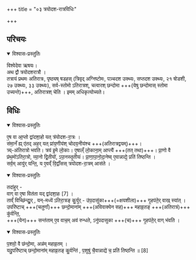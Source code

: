 +++
title = "०३ त्रयोदश-रात्रविधिः"

+++
## परिचयः

<details open><summary>विश्वास-प्रस्तुतिः</summary>

विश्वेदेवा ऋषयः।  
अथ द्वौ त्रयोदशरात्रौ ।  
तत्रायं प्रथमः अतिरात्रः, पृष्ठ्यष् षडहस् (त्रिवृद् अग्निष्टोमः, पञ्चदश उक्थ्यः, सप्तदश उक्थ्यः, २१ षोडशी, २७ उक्थ्यः, ३३ उक्थ्यः), सर्व-स्तोमो ऽतिरात्रश्, चत्वारश् छन्दोमा +++(येषु छन्दोमास् स्तोमा उच्यन्ते)+++, अतिरात्रश् चेति । इमम् अधिकृत्योच्यते।
</details>




## विधिः

<details open><summary>विश्वास-प्रस्तुतिः</summary>

ए॒ष वा आ॒प्तो द्वा॑दशा॒हो यत् त्र॑योदश-रा॒त्रः ।  
स॑मा॒नँ ह्य् ए॑तद् अह॒र् यत् प्रा॑य॒णीय॑श् चोदय॒नीय॑श्च +++(अतिरात्रद्वयम्)+++।  
त्र्य्-अ॑तिरात्रो भवति। त्रय॑ इ॒मे लो॒काः। ए॒षाल्ँ लो॒काना॒म् आप्त्यै॑ +++(तत् तथा)+++।
प्रा॒णो वै प्र॑थ॒मो॑ऽतिरा॒त्रो, व्या॒नो द्वि॒तीयो॑, ऽपा॒नस्तृ॒तीयः॑।
प्रा॒णा॒पा॒नो॒दा॒नेष्व् ए॒वान्नाद्ये॒ प्रति॑ तिष्ठन्ति ।  
सर्व॒म् आयु॑र् यन्ति॒, य ए॒वव्ँ वि॒द्वाँ॑सस् त्रयोदश-रा॒त्रम् आस॑ते ।
</details>



<details open><summary>विश्वास-प्रस्तुतिः</summary>

तदा॑हुर् -  
वाग् वा ए॒षा वित॑ता यद् द्वा॑दशा॒हः [7] ।  
ताव्ँ विच्छि॑न्द्यु॒र् , यन्-मध्ये॑ ऽतिरा॒त्रङ् कु॒र्युर् - उ॑प॒दासु॑का+++(=क्षयशीला)+++ गृ॒हप॑ते॒र् वाख् स्या॑त् ।  
उपरि॑ष्टाच् +++(चतुर्णां)+++ छन्दो॒माना॑म् +++(अविवाक्येन सह)+++ महाव्र॒तङ् +++(अतिरात्रं)+++ कु॑र्वन्ति॒,  
+++(येन)+++ सन्त॑ताम् ए॒व वाच॒म् अव॑ रुन्धते, ऽनु॑पदासुका +++(च)+++ गृ॒हप॑ते॒र् वाग् भ॑वति ।  
</details>



<details open><summary>विश्वास-प्रस्तुतिः</summary>

प॒शवो॒ वै छ॑न्दो॒मा, अन्न॑म् महाव्र॒तम् ।  
यदु॒परि॑ष्टाच् छन्दो॒माना॑म् महाव्र॒तङ् कु॒र्वन्ति॑ , प॒शुषु॑ चै॒वान्नाद्ये॑ च॒ प्रति॑ तिष्ठन्ति ॥ [8]
</details>



